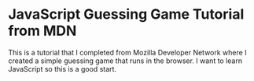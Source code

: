 # JavaScript Guessing Game Tutorial from MDN

This is a tutorial that I completed from Mozilla Developer Network where I created 
a simple guessing game that runs in the browser. I want to learn JavaScript so this 
is a good start.